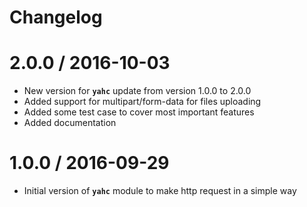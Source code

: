 # Changelog

2.0.0 / 2016-10-03
==================

 * New version for **`yahc`** update from version 1.0.0 to 2.0.0
 * Added support for multipart/form-data for files uploading
 * Added some test case to cover most important features
 * Added documentation 

1.0.0 / 2016-09-29
==================

 * Initial version of **`yahc`** module to make http request in a simple way